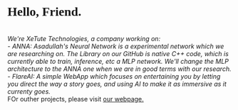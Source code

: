 <link href="https://fonts.googleapis.com/css2?family=Orbitron:wght@400..900&display=swap" rel="stylesheet">
<h1 style="font-family: 'Orbitron';"><strong>Hello, Friend.</strong></h1><br>
<em>We're XeTute Technologies, a company working on:</em><br>
<em>- ANNA: Asadullah's Neural Network is a experimental network which we are researching on. The Library on our GitHub is native C++ code, which is currently able to train, inference, etc a MLP network. We'll change the MLP architecture to the ANNA one when we are in good terms with our research.</em><br>
<em>- FlareAI: A simple WebApp which focuses on entertaining you by letting you direct the way a story goes, and using AI to make it as immersive as it currenty goes.</em><br>
FOr outher projects, please visit <a href="https://xetute.com/">our webpage.</a>
